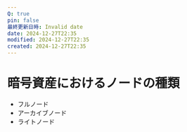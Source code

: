 ```yaml
---
Q: true
pin: false
最終更新日時: Invalid date
date: 2024-12-27T22:35
modified: 2024-12-27T22:35
created: 2024-12-27T22:35
---
```

# 暗号資産におけるノードの種類

- フルノード
- アーカイブノード
- ライトノード